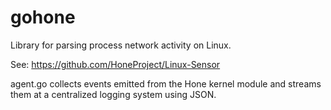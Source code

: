 gohone
======

Library for parsing process network activity on Linux.

See: https://github.com/HoneProject/Linux-Sensor

agent.go collects events emitted from the Hone kernel module and streams them at a centralized logging system using JSON.

